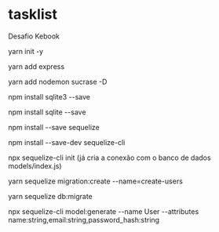 # tasklist

<p>Desafio Kebook</p>

<p>yarn init -y</p>
<p>yarn add express</p>
<p>yarn add nodemon sucrase -D</p>
<p>npm install sqlite3 --save</p>
<p>npm install sqlite --save</p>
<p>npm install --save sequelize </p>
<p>npm install --save-dev sequelize-cli</p>
<p>npx sequelize-cli init   (já cria a conexão com o banco de dados models/index.js)</p>
<p>yarn sequelize migration:create --name=create-users</p>
<p>yarn sequelize db:migrate</p>
<p>npx sequelize-cli model:generate --name User --attributes name:string,email:string,password_hash:string</p>
